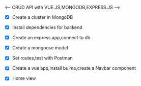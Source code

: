 <-- CRUD API with VUE.JS,MONGODB,EXPRESS.JS -->

- [x] Create a cluster in MongoDB

- [x] Install dependencies for backend

- [x] Create an express app,connect to db

- [x] Create a mongoose model

- [x] Set routes,test with Postman

- [x] Create a vue app,install bulma,create a Navbar component

- [x]  Home view
